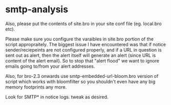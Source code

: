 smtp-analysis
=============
Also, please put the contents of site.bro in your site conf file (eg. local.bro etc).

Please make sure you configure the varaibles in site.bro portion of the script appropraitely. The biggest issue I have encountered was that if notice sender/reciepeints are not configured properly, and if a URL in question is sent out as alert, then the alert itself will generate an alert (since URL is content of the alert email). So to stop that "alert flood" we want to ignore emails going to/from your alert addresses.


Also, for bro-2.3 onwards use smtp-embedded-url-bloom.bro version of script which works with bloomfilter so you shouldn't even have any big memory footprints any more.

Look for SMTP* in notice logs. tweak as desired.
